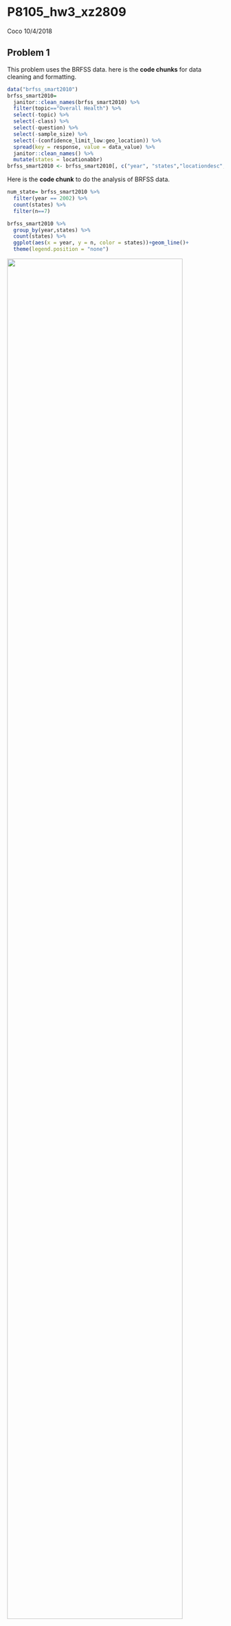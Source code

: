 P8105\_hw3\_xz2809
================
Coco
10/4/2018

Problem 1
---------

This problem uses the BRFSS data. here is the **code chunks** for data cleaning and formatting.

``` r
data("brfss_smart2010")
brfss_smart2010=
  janitor::clean_names(brfss_smart2010) %>% 
  filter(topic=="Overall Health") %>% 
  select(-topic) %>% 
  select(-class) %>% 
  select(-question) %>% 
  select(-sample_size) %>%
  select(-(confidence_limit_low:geo_location)) %>% 
  spread(key = response, value = data_value) %>% 
  janitor::clean_names() %>% 
  mutate(states = locationabbr)
brfss_smart2010 <- brfss_smart2010[, c("year", "states","locationdesc","excellent","very_good","good","fair","poor")]
```

Here is the **code chunk** to do the analysis of BRFSS data.

``` r
num_state= brfss_smart2010 %>%
  filter(year == 2002) %>% 
  count(states) %>% 
  filter(n==7)

brfss_smart2010 %>% 
  group_by(year,states) %>% 
  count(states) %>% 
  ggplot(aes(x = year, y = n, color = states))+geom_line()+
  theme(legend.position = "none")
```

<img src="p8105_hw3_xz2809_files/figure-markdown_github/unnamed-chunk-2-1.png" width="90%" />

``` r
brfss_smart2010 %>% 
  filter(year==2002 | year==2006 | year==2010) %>% 
  filter(states =="NY") %>% 
  group_by(year,states) %>% 
  mutate (mean = mean(excellent),
          sd = sd(excellent)) %>% 
  filter(locationdesc == "NY - New York County") %>% 
  select(year,mean,sd) %>%
  knitr::kable(digits = 3)
```

| states |  year|    mean|     sd|
|:-------|-----:|-------:|------:|
| NY     |  2002|  24.040|  4.486|
| NY     |  2006|  22.533|  4.001|
| NY     |  2010|  22.700|  3.567|

``` r
brfss_smart2010 %>% 
  group_by(year,states) %>% 
  mutate(
    Excellent_Mean = mean(excellent),
    Verygood_Mean = mean(very_good),
    Good_Mean = mean(good),
    Fair_Mean = mean(fair),
    Poor_Mean = mean(poor)) %>% 
  select(year,states,Excellent_Mean:Poor_Mean) %>% 
  group_by(year) %>% 
  distinct(states,Excellent_Mean,Verygood_Mean,Good_Mean,Fair_Mean,Poor_Mean) %>% 
  gather(key = cat, value = proportion, Excellent_Mean:Poor_Mean) %>% 
  ggplot(aes(x = year, y = proportion)) +
  geom_point(alpha = .5) + 
  facet_grid(~cat) + 
  viridis::scale_fill_viridis(discrete = TRUE)+
  theme(legend.position = "none")+
  scale_x_continuous(breaks = c(2002, 2006, 2010), 
                     labels = c("02", "06", "10"))
```

<img src="p8105_hw3_xz2809_files/figure-markdown_github/unnamed-chunk-2-2.png" width="90%" />

Problem 2
---------

This problem uses the Instacart data.

``` r
data("instacart")
```

How many aisles are there, and which aisles are the most items ordered from?

Make a plot that shows the number of items ordered in each aisle. Order aisles sensibly, and organize your plot so others can read it.

Make a table showing the most popular item aisles “baking ingredients”, “dog food care”, and “packaged vegetables fruits”

Make a table showing the mean hour of the day at which Pink Lady Apples and Coffee Ice Cream are ordered on each day of the week; format this table for human readers (i.e. produce a 2 x 7 table).

``` r
num_aisle = instacart %>% 
  count(aisle_id)  

which.max(num_aisle$n)
```

    ## [1] 83

``` r
x = instacart %>% 
  group_by(aisle_id) %>% 
  count(product_id) %>% 
  group_by(aisle_id) %>% 
  mutate(num_items = sum(n)) %>% 
  distinct(aisle_id,num_items)

ggplot(x, aes(x = aisle_id, y = num_items)) + geom_point()
```

<img src="p8105_hw3_xz2809_files/figure-markdown_github/unnamed-chunk-4-1.png" width="90%" />

Make a table showing the most popular item aisles “baking ingredients”, “dog food care”, and “packaged vegetables fruits”

``` r
y = instacart %>% 
  filter(aisle == "baking ingredients" | aisle == "dog food care" | aisle=="packaged vegetables fruits") %>% 
  mutate(aisle = as.factor(aisle)) %>% 
  group_by(aisle,product_id,product_name) %>% 
  count()

df_max <- aggregate(n ~ aisle, y, max) %>% 
  as.data.frame() 

df_max %>% 
  knitr::kable(digits = 1)
```

| aisle                      |     n|
|:---------------------------|-----:|
| baking ingredients         |   499|
| dog food care              |    30|
| packaged vegetables fruits |  9784|

Make a table showing the mean hour of the day at which Pink Lady Apples and Coffee Ice Cream are ordered on each day of the week; format this table for human readers (i.e. produce a 2 x 7 table).

``` r
z = instacart %>% 
  filter(product_name == "Pink Lady Apples" | product_name == "Coffee Ice Cream") %>% 
  select(order_hour_of_day,product_name,order_dow) %>% 
  group_by(product_name,order_dow) %>% 
  mutate(mean_hour_day = mean (order_hour_of_day)) %>% 
  distinct(product_name,mean_hour_day,order_dow) %>% 
  spread(key = order_dow, value = mean_hour_day) 

z %>% 
  knitr::kable(digits = 2)
```

| product\_name    |      0|      1|      2|      3|      4|      5|      6|
|:-----------------|------:|------:|------:|------:|------:|------:|------:|
| Coffee Ice Cream |  13.77|  14.32|  15.38|  15.32|  15.22|  12.26|  13.83|
| Pink Lady Apples |  13.44|  11.36|  11.70|  14.25|  11.55|  12.78|  11.94|

Problem3
--------

``` r
data("ny_noaa")
```

``` r
ny_noaa_df= ny_noaa %>% 
  separate(date, into = c("year","month","date"),sep = "-") %>% 
  janitor::clean_names() %>% 
  mutate(tmin = as.numeric(tmin),
         tmax = as.numeric(tmax),
         id = as.factor(id))
```

``` r
MaxTable <- function(x){
     m <- unique(x)
     m[which.max(tabulate(match(x,m)))]
}
MaxTable(ny_noaa_df$snow)
```

    ## [1] 0

Make a two-panel plot showing the average temperature in January and in July in each station across years. Is there any observable / interpretable structure? Any outliers?

``` r
mean_ave_df = ny_noaa_df %>% 
  mutate(year = as.numeric(year),
         month = as.factor(month)) %>% 
  filter(month=="07" | month == "01") %>% 
  group_by(year,month) %>% 
  filter(!is.na(tmax) & !is.na(tmin)) %>% 
  mutate(ave_max = mean(tmax)) %>% 
  distinct(year, month, ave_max) 
  
plot_names <- c("01" = "Januarary", "07" = "July")

mean_ave_df%>%
  ggplot(aes(x = year, y = ave_max)) + 
  geom_point(alpha = 0.5) +
  facet_grid(~month, labeller = as_labeller(plot_names))+
  viridis::scale_fill_viridis(discrete = TRUE)+
  theme(legend.position = "none")+
  scale_x_continuous(breaks = c(1981, 1990, 2000, 2010), 
                     labels = c("1981", "1990","2000","2010"))
```

<img src="p8105_hw3_xz2809_files/figure-markdown_github/unnamed-chunk-10-1.png" width="90%" />

``` r
mean_ave_df%>%
  ggplot(aes(y = ave_max)) + 
  geom_boxplot(alpha = 0.5) +
  facet_grid(~month, labeller = as_labeller(plot_names))+
  viridis::scale_fill_viridis(discrete = TRUE)+
  theme(legend.position = "none")
```

<img src="p8105_hw3_xz2809_files/figure-markdown_github/unnamed-chunk-10-2.png" width="90%" />

``` r
d <- ggplot(ny_noaa_df, aes(tmax,tmin))
d + geom_hex(bins = 15) + 
  theme(legend.position = "right")+
  ggtitle("Tmax vs Tmin")+
  labs(
    caption = "For the whole data set"
  )
```

    ## Warning: Removed 1136276 rows containing non-finite values (stat_binhex).

<img src="p8105_hw3_xz2809_files/figure-markdown_github/unnamed-chunk-10-3.png" width="90%" />

``` r
ny_noaa_df %>% 
  select(year,snow) %>% 
  filter(snow > 0 & snow < 100) %>% 
  ggplot(aes(x = snow, fill = year)) + 
  geom_density(alpha = 0.1)
```

<img src="p8105_hw3_xz2809_files/figure-markdown_github/unnamed-chunk-10-4.png" width="90%" />

wtf
